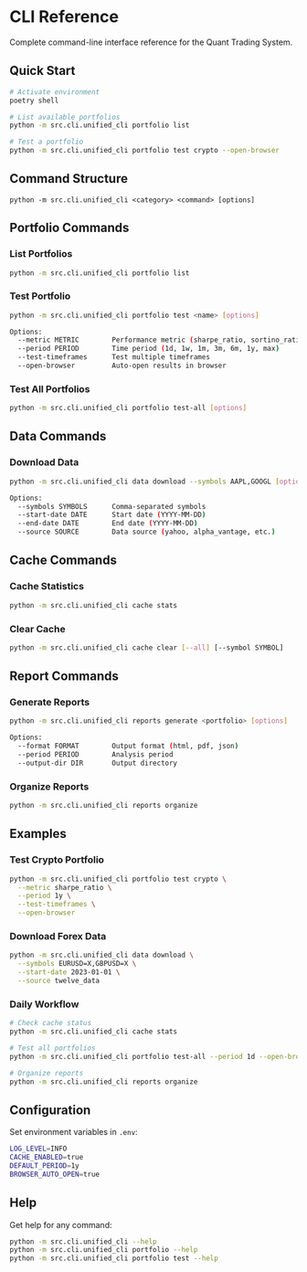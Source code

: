 # CLI Reference

Complete command-line interface reference for the Quant Trading System.

## Quick Start

```bash
# Activate environment
poetry shell

# List available portfolios
python -m src.cli.unified_cli portfolio list

# Test a portfolio
python -m src.cli.unified_cli portfolio test crypto --open-browser
```

## Command Structure

```
python -m src.cli.unified_cli <category> <command> [options]
```

## Portfolio Commands

### List Portfolios
```bash
python -m src.cli.unified_cli portfolio list
```

### Test Portfolio
```bash
python -m src.cli.unified_cli portfolio test <name> [options]

Options:
  --metric METRIC        Performance metric (sharpe_ratio, sortino_ratio)
  --period PERIOD        Time period (1d, 1w, 1m, 3m, 6m, 1y, max)
  --test-timeframes      Test multiple timeframes
  --open-browser         Auto-open results in browser
```

### Test All Portfolios
```bash
python -m src.cli.unified_cli portfolio test-all [options]
```

## Data Commands

### Download Data
```bash
python -m src.cli.unified_cli data download --symbols AAPL,GOOGL [options]

Options:
  --symbols SYMBOLS      Comma-separated symbols
  --start-date DATE      Start date (YYYY-MM-DD)
  --end-date DATE        End date (YYYY-MM-DD)
  --source SOURCE        Data source (yahoo, alpha_vantage, etc.)
```

## Cache Commands

### Cache Statistics
```bash
python -m src.cli.unified_cli cache stats
```

### Clear Cache
```bash
python -m src.cli.unified_cli cache clear [--all] [--symbol SYMBOL]
```

## Report Commands

### Generate Reports
```bash
python -m src.cli.unified_cli reports generate <portfolio> [options]

Options:
  --format FORMAT        Output format (html, pdf, json)
  --period PERIOD        Analysis period
  --output-dir DIR       Output directory
```

### Organize Reports
```bash
python -m src.cli.unified_cli reports organize
```

## Examples

### Test Crypto Portfolio
```bash
python -m src.cli.unified_cli portfolio test crypto \
  --metric sharpe_ratio \
  --period 1y \
  --test-timeframes \
  --open-browser
```

### Download Forex Data
```bash
python -m src.cli.unified_cli data download \
  --symbols EURUSD=X,GBPUSD=X \
  --start-date 2023-01-01 \
  --source twelve_data
```

### Daily Workflow
```bash
# Check cache status
python -m src.cli.unified_cli cache stats

# Test all portfolios
python -m src.cli.unified_cli portfolio test-all --period 1d --open-browser

# Organize reports
python -m src.cli.unified_cli reports organize
```

## Configuration

Set environment variables in `.env`:
```bash
LOG_LEVEL=INFO
CACHE_ENABLED=true
DEFAULT_PERIOD=1y
BROWSER_AUTO_OPEN=true
```

## Help

Get help for any command:
```bash
python -m src.cli.unified_cli --help
python -m src.cli.unified_cli portfolio --help
python -m src.cli.unified_cli portfolio test --help
```

